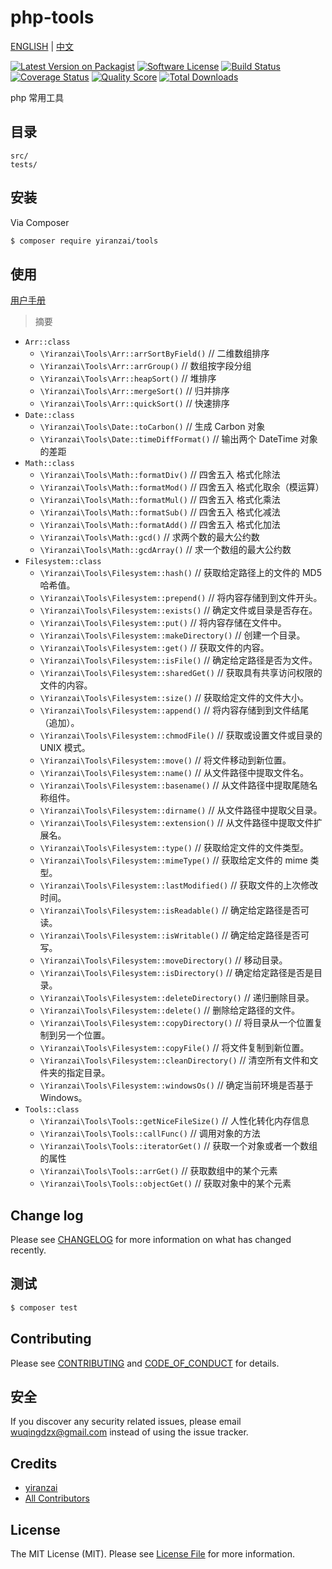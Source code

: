 # php-tools

[ENGLISH](README.md) | [中文](README_ZH_CN.md)

[![Latest Version on Packagist][ico-version]][link-packagist]
[![Software License][ico-license]](LICENSE.md)
[![Build Status][ico-travis]][link-travis]
[![Coverage Status][ico-scrutinizer]][link-scrutinizer]
[![Quality Score][ico-code-quality]][link-code-quality]
[![Total Downloads][ico-downloads]][link-downloads]

php 常用工具

## 目录

```
src/
tests/
```

## 安装

Via Composer

```bash
$ composer require yiranzai/tools
```

## 使用

[用户手册](USER_MANUAL_ZH_CN.md)

> 摘要

-   `Arr::class`
    -   `\Yiranzai\Tools\Arr::arrSortByField()` // 二维数组排序
    -   `\Yiranzai\Tools\Arr::arrGroup()` // 数组按字段分组
    -   `\Yiranzai\Tools\Arr::heapSort()` // 堆排序
    -   `\Yiranzai\Tools\Arr::mergeSort()` // 归并排序
    -   `\Yiranzai\Tools\Arr::quickSort()` // 快速排序
-   `Date::class`
    -   `\Yiranzai\Tools\Date::toCarbon()` // 生成 Carbon 对象
    -   `\Yiranzai\Tools\Date::timeDiffFormat()` // 输出两个 DateTime 对象的差距
-   `Math::class`
    -   `\Yiranzai\Tools\Math::formatDiv()` // 四舍五入 格式化除法
    -   `\Yiranzai\Tools\Math::formatMod()` // 四舍五入 格式化取余（模运算）
    -   `\Yiranzai\Tools\Math::formatMul()` // 四舍五入 格式化乘法
    -   `\Yiranzai\Tools\Math::formatSub()` // 四舍五入 格式化减法
    -   `\Yiranzai\Tools\Math::formatAdd()` // 四舍五入 格式化加法
    -   `\Yiranzai\Tools\Math::gcd()` // 求两个数的最大公约数
    -   `\Yiranzai\Tools\Math::gcdArray()` // 求一个数组的最大公约数
-   `Filesystem::class`
    -   `\Yiranzai\Tools\Filesystem::hash()` // 获取给定路径上的文件的 MD5 哈希值。
    -   `\Yiranzai\Tools\Filesystem::prepend()` // 将内容存储到到文件开头。
    -   `\Yiranzai\Tools\Filesystem::exists()` // 确定文件或目录是否存在。
    -   `\Yiranzai\Tools\Filesystem::put()` // 将内容存储在文件中。
    -   `\Yiranzai\Tools\Filesystem::makeDirectory()` // 创建一个目录。
    -   `\Yiranzai\Tools\Filesystem::get()` // 获取文件的内容。
    -   `\Yiranzai\Tools\Filesystem::isFile()` // 确定给定路径是否为文件。
    -   `\Yiranzai\Tools\Filesystem::sharedGet()` // 获取具有共享访问权限的文件的内容。
    -   `\Yiranzai\Tools\Filesystem::size()` // 获取给定文件的文件大小。
    -   `\Yiranzai\Tools\Filesystem::append()` // 将内容存储到到文件结尾（追加）。
    -   `\Yiranzai\Tools\Filesystem::chmodFile()` // 获取或设置文件或目录的 UNIX 模式。
    -   `\Yiranzai\Tools\Filesystem::move()` // 将文件移动到新位置。
    -   `\Yiranzai\Tools\Filesystem::name()` // 从文件路径中提取文件名。
    -   `\Yiranzai\Tools\Filesystem::basename()` // 从文件路径中提取尾随名称组件。
    -   `\Yiranzai\Tools\Filesystem::dirname()` // 从文件路径中提取父目录。
    -   `\Yiranzai\Tools\Filesystem::extension()` // 从文件路径中提取文件扩展名。
    -   `\Yiranzai\Tools\Filesystem::type()` // 获取给定文件的文件类型。
    -   `\Yiranzai\Tools\Filesystem::mimeType()` // 获取给定文件的 mime 类型。
    -   `\Yiranzai\Tools\Filesystem::lastModified()` // 获取文件的上次修改时间。
    -   `\Yiranzai\Tools\Filesystem::isReadable()` // 确定给定路径是否可读。
    -   `\Yiranzai\Tools\Filesystem::isWritable()` // 确定给定路径是否可写。
    -   `\Yiranzai\Tools\Filesystem::moveDirectory()` // 移动目录。
    -   `\Yiranzai\Tools\Filesystem::isDirectory()` // 确定给定路径是否是目录。
    -   `\Yiranzai\Tools\Filesystem::deleteDirectory()` // 递归删除目录。
    -   `\Yiranzai\Tools\Filesystem::delete()` // 删除给定路径的文件。
    -   `\Yiranzai\Tools\Filesystem::copyDirectory()` // 将目录从一个位置复制到另一个位置。
    -   `\Yiranzai\Tools\Filesystem::copyFile()` // 将文件复制到新位置。
    -   `\Yiranzai\Tools\Filesystem::cleanDirectory()` // 清空所有文件和文件夹的指定目录。
    -   `\Yiranzai\Tools\Filesystem::windowsOs()` // 确定当前环境是否基于 Windows。
-   `Tools::class`
    -   `\Yiranzai\Tools\Tools::getNiceFileSize()` // 人性化转化内存信息
    -   `\Yiranzai\Tools\Tools::callFunc()` // 调用对象的方法
    -   `\Yiranzai\Tools\Tools::iteratorGet()` // 获取一个对象或者一个数组的属性
    -   `\Yiranzai\Tools\Tools::arrGet()` // 获取数组中的某个元素
    -   `\Yiranzai\Tools\Tools::objectGet()` // 获取对象中的某个元素

## Change log

Please see [CHANGELOG](CHANGELOG.md) for more information on what has changed recently.

## 测试

```bash
$ composer test
```

## Contributing

Please see [CONTRIBUTING](CONTRIBUTING.md) and [CODE_OF_CONDUCT](CODE_OF_CONDUCT.md) for details.

## 安全

If you discover any security related issues, please email wuqingdzx@gmail.com instead of using the issue tracker.

## Credits

-   [yiranzai][link-author]
-   [All Contributors][link-contributors]

## License

The MIT License (MIT). Please see [License File](LICENSE.md) for more information.

[ico-version]: https://img.shields.io/packagist/v/yiranzai/tools.svg?style=flat-square
[ico-license]: https://img.shields.io/badge/license-MIT-brightgreen.svg?style=flat-square
[ico-travis]: https://img.shields.io/travis/yiranzai/php-tools/master.svg?style=flat-square
[ico-scrutinizer]: https://img.shields.io/scrutinizer/coverage/g/yiranzai/php-tools.svg?style=flat-square
[ico-code-quality]: https://img.shields.io/scrutinizer/g/yiranzai/php-tools.svg?style=flat-square
[ico-downloads]: https://img.shields.io/packagist/dt/yiranzai/tools.svg?style=flat-square
[link-packagist]: https://packagist.org/packages/yiranzai/tools
[link-travis]: https://travis-ci.org/yiranzai/php-tools
[link-scrutinizer]: https://scrutinizer-ci.com/g/yiranzai/php-tools/code-structure
[link-code-quality]: https://scrutinizer-ci.com/g/yiranzai/php-tools
[link-downloads]: https://packagist.org/packages/yiranzai/tools
[link-author]: https://github.com/yiranzai
[link-contributors]: ../../contributors
